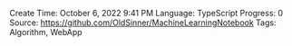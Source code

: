 Create Time: October 6, 2022 9:41 PM
Language: TypeScript
Progress: 0
Source: https://github.com/OldSinner/MachineLearningNotebook
Tags: Algorithm, WebApp
